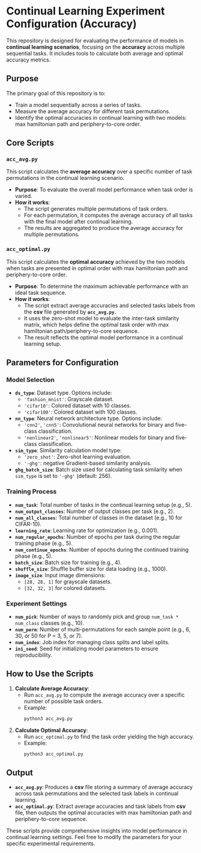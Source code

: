 # Continual Learning Experiment Configuration (Accuracy)

This repository is designed for evaluating the performance of models in **continual learning scenarios**, focusing on the **accuracy** across multiple sequential tasks. It includes tools to calculate both average and optimal accuracy metrics.

## Purpose
The primary goal of this repository is to:
- Train a model sequentially across a series of tasks.
- Measure the average accuracy for different task permutations.
- Identify the optimal accuracies in continual learning with two models: max hamiltonian path and periphery-to-core order.

## Core Scripts
### `acc_avg.py`
This script calculates the **average accuracy** over a specific number of task permutations in the continual learning scenario. 
- **Purpose**: To evaluate the overall model performance when task order is varied.
- **How it works**: 
  - The script generates multiple permutations of task orders.
  - For each permutation, it computes the average accuracy of all tasks with the final model after continual learning.
  - The results are aggregated to produce the average accuracy for multiple permutations.

### `acc_optimal.py`
This script calculates the **optimal accuracy** achieved by the two models when tasks are presented in optimal order with max hamiltonian path and periphery-to-core order.
- **Purpose**: To determine the maximum achievable performance with an ideal task sequence.
- **How it works**:
  - The script extract average accuracies and selected tasks labels from the **csv** file generated by **`acc_avg.py`**.
  - It uses the zero-shot model to evaluate the inter-task similarity matrix, which helps define the optimal task order with max hamiltonian path/periphery-to-core sequence.
  - The result reflects the optimal model performance in a continual learning setup.

## Parameters for Configuration
### Model Selection
- **`ds_type`**: Dataset type. Options include:
  - `'fashion_mnist'`: Grayscale dataset.
  - `'cifar10'`: Colored dataset with 10 classes.
  - `'cifar100'`: Colored dataset with 100 classes.
- **`nn_type`**: Neural network architecture type. Options include:
  - `'cnn2'`, `'cnn5'`: Convolutional neural networks for binary and five-class classification.
  - `'nonlinear2'`, `'nonlinear5'`: Nonlinear models for binary and five-class classification.
- **`sim_type`**: Similarity calculation model type:
  - `'zero_shot'`: Zero-shot learning evaluation.
  - `'-ghg'`: negative Gradient-based similarity analysis.
- **`ghg_batch_size`**: Batch size used for calculating task similarity when `sim_type` is set to `'-ghg'` (default: 256).


### Training Process
- **`num_task`**: Total number of tasks in the continual learning setup (e.g., 5).
- **`num_output_classes`**: Number of output classes per task (e.g., 2).
- **`num_all_classes`**: Total number of classes in the dataset (e.g., 10 for CIFAR-10).
- **`learning_rate`**: Learning rate for optimization (e.g., 0.001).
- **`num_regular_epochs`**: Number of epochs per task during the regular training phase (e.g., 5).
- **`num_continue_epochs`**: Number of epochs during the continued training phase (e.g., 5).
- **`batch_size`**: Batch size for training (e.g., 4).
- **`shuffle_size`**: Shuffle buffer size for data loading (e.g., 1000).
- **`image_size`**: Input image dimensions:
  - `[28, 28, 1]` for grayscale datasets.
  - `[32, 32, 3]` for colored datasets.

### Experiment Settings
- **`num_pick`**: Number of ways to randomly pick and group `num_task * num_class` classes (e.g., 10).
- **`num_perm`**: Number of multi-permutations for each sample point (e.g., 6, 30, or 50 for P = 3, 5, or 7).
- **`num_index`**: Job index for managing class splits and label splits.
- **`ini_seed`**: Seed for initializing model parameters to ensure reproducibility.

## How to Use the Scripts
1. **Calculate Average Accuracy**:
   - Run `acc_avg.py` to compute the average accuracy over a specific number of possible task orders.
   - Example:
     ```bash
     python3 acc_avg.py
     ```
2. **Calculate Optimal Accuracy**:
   - Run `acc_optimal.py` to find the task order yielding the high accuracy.
   - Example:
     ```bash
     python3 acc_optimal.py
     ```

## Output
- **`acc_avg.py`**: Produces a  **csv** file storing a summary of average accuracy across task permutations and the selected task labels in continual learning.
- **`acc_optimal.py`**: Extract average accuracies and task labels from  **csv** file, then outputs the optimal accuracies with max hamiltonian path and periphery-to-core sequence.

These scripts provide comprehensive insights into model performance in continual learning settings. Feel free to modify the parameters for your specific experimental requirements.
